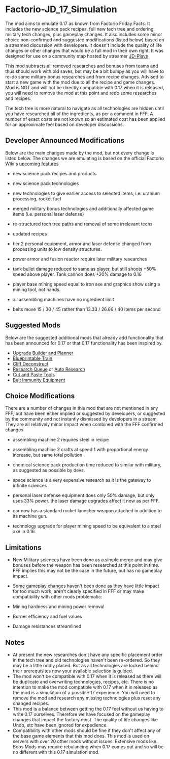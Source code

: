# Factorio-JD_17_Simulation
The mod aims to emulate 0.17 as known from Factorio Friday Facts. It includes the new science pack recipes, full new tech tree and ordering, military tech changes, plus gameplay changes. It also includes some minor choice non-confirmed and suggested modifications (listed below) based on a streamed discussion with developers. It doesn't include the quality of life changes or other changes that would be a full mod in their own right.
It was designed for use on a community map hosted by streamer [JD-Plays](https://www.twitch.tv/jd_play5)

This mod subtracts all removed researches and bonuses from teams and thus should work with old saves, but may be a bit bumpy as you will have to re-do some military bonus researches and from recipe changes. Advised to start a new game with the mod due to all the recipe and game changes. Mod is NOT and will not be directly compatible with 0.17 when it is released, you will need to remove the mod at this point and redo some researches and recipes.

The tech tree is more natural to navigate as all technologies are hidden until you have researched all of the ingredients, as per a comment in FFF.
A number of exact costs are not known so an estimated cost has been applied for an approximate feel based on developer discussions.


Developer Announced Modifications
------------
Below are the main changes made by the mod, but not every change is listed below. The changes we are emulating is based on the official Factorio Wiki's [upcoming features](https://wiki.factorio.com/Upcoming_features)

 - new science pack recipes and products
 - new science pack technologies
 - new technologies to give earlier access to selected items, i.e. uranium processing, rocket fuel
 - merged military bonus technologies and additionally affected game items (i.e. personal laser defense)
 - re-structured tech tree paths and removal of some irrelevant techs
 - updated recipes

 - tier 2 personal equipment, armor and laser defense changed from processing units to low density structures.
 - power armor and fusion reactor require later military researches
 - tank bullet damage reduced to same as player, but still shoots +50% speed above player. Tank cannon does +20% damage to 0.16
 - player base mining speed equal to iron axe and graphics show using a mining tool, not hands.

 - all assembling machines have no ingredient limit
 - belts move 15 / 30 / 45 rather than 13.33 / 26.66 / 40 items per second

Suggested Mods
-------------
Below are the suggested additional mods that already add functionality that has been announced for 0.17 or that 0.17 functionality has been inspired by.

 - [Upgrade Builder and Planner](https://mods.factorio.com/mod/upgrade-planner)
 - [Blueprintable Train](https://mods.factorio.com/mod/blueprint-train)
 - [Cliff Deconstruct](https://mods.factorio.com/mod/CliffDeconstruct)
 - [Research Queue](https://mods.factorio.com/mod/research-queue) or [Auto Research](https://mods.factorio.com/mod/auto-research)
 - [Cut and Paste Tools](https://mods.factorio.com/mod/cut-and-paste-016)
 - [Belt Immunity Equipment](https://mods.factorio.com/mod/artsBeltImmunityEquipment)

Choice Modifications
--------------
There are a number of changes in this mod that are not mentioned in any FFF, but have been either implied or suggested by developers, or suggested by the community and not instantly dismissed by developers in a stream. They are all relatively minor impact when combined with the FFF confirmed changes.

 - assembling machine 2 requires steel in recipe
 - assembling machine 2 crafts at speed 1 with proportional energy increase, but same total pollution

 - chemical science pack production time reduced to similar with military, as suggested as possible by devs.
 - space science is a very expensive research as it is the gateway to infinite sciences

 - personal laser defense equipment does only 50% damage, but only uses 33% power. the laser damage upgrades affect it now as per FFF.
 - car now has a standard rocket launcher weapon attached in addition to its machine gun.
 - technology upgrade for player mining speed to be equivalent to a steel axe in 0.16

Limitations
---------
 - New Military sciences have been done as a simple merge and may give bonuses before the weapon has been researched at this point in time. FFF implies this may not be the case in the future, but has no gameplay impact.
 - Some gameplay changes haven't been done as they have little impact for too much work, aren't clearly specified in FFF or may make compatibility with other mods problematic:

 - Mining hardness and mining power removal
 - Burner efficiency and fuel values
 - Damage resistances streamlined

Notes
-----------
 - At present the new researches don't have any specific placement order in the tech tree and old technologies haven't been re-ordered. So they may be a little oddly placed. But as all technologies are locked behind their prerequisites now your available selection is guided.
 - The mod won't be compatible with 0.17 when it is released as there will be duplicate and overwriting technologies, recipes, etc. There is no intention to make the mod compatible with 0.17 when it is released as the mod is a simulation of a possible 17 experience. You will need to remove the mod and research any missing technologies plus reset any changed recipes.
- This mod is a balance between getting the 0.17 feel without us having to write 0.17 ourselves. Therefore we have focused on the gameplay changes that impact the factory most. The quality of life changes like Undo, etc have been ignored for expedience.
 - Compatibility with other mods should be fine if they don't affect any of the base game elements that this mod does. This mod is used on servers with over 20 other mods without issues. Extensive mods like Bobs Mods may require rebalancing when 0.17 comes out and so will be no different with this 0.17 simulation mod.
